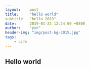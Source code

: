 ```yaml
---
layout:    post
title:     "hello world"
subtitle   "hello 2019"
date:      2019-01-22 12:24:00 +0800
author:    "yin"
header-img: "img/post-bg-2015.jpg"
tags:
    - Life
---
```


## Hello world
